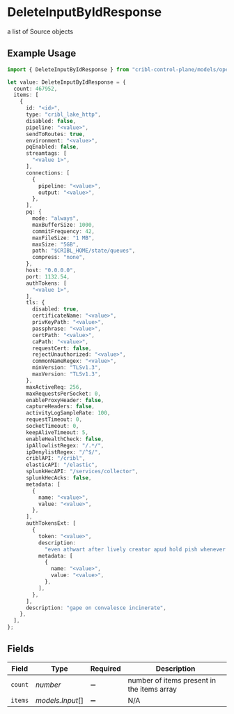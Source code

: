 # DeleteInputByIdResponse

a list of Source objects

## Example Usage

```typescript
import { DeleteInputByIdResponse } from "cribl-control-plane/models/operations";

let value: DeleteInputByIdResponse = {
  count: 467952,
  items: [
    {
      id: "<id>",
      type: "cribl_lake_http",
      disabled: false,
      pipeline: "<value>",
      sendToRoutes: true,
      environment: "<value>",
      pqEnabled: false,
      streamtags: [
        "<value 1>",
      ],
      connections: [
        {
          pipeline: "<value>",
          output: "<value>",
        },
      ],
      pq: {
        mode: "always",
        maxBufferSize: 1000,
        commitFrequency: 42,
        maxFileSize: "1 MB",
        maxSize: "5GB",
        path: "$CRIBL_HOME/state/queues",
        compress: "none",
      },
      host: "0.0.0.0",
      port: 1132.54,
      authTokens: [
        "<value 1>",
      ],
      tls: {
        disabled: true,
        certificateName: "<value>",
        privKeyPath: "<value>",
        passphrase: "<value>",
        certPath: "<value>",
        caPath: "<value>",
        requestCert: false,
        rejectUnauthorized: "<value>",
        commonNameRegex: "<value>",
        minVersion: "TLSv1.3",
        maxVersion: "TLSv1.3",
      },
      maxActiveReq: 256,
      maxRequestsPerSocket: 0,
      enableProxyHeader: false,
      captureHeaders: false,
      activityLogSampleRate: 100,
      requestTimeout: 0,
      socketTimeout: 0,
      keepAliveTimeout: 5,
      enableHealthCheck: false,
      ipAllowlistRegex: "/.*/",
      ipDenylistRegex: "/^$/",
      criblAPI: "/cribl",
      elasticAPI: "/elastic",
      splunkHecAPI: "/services/collector",
      splunkHecAcks: false,
      metadata: [
        {
          name: "<value>",
          value: "<value>",
        },
      ],
      authTokensExt: [
        {
          token: "<value>",
          description:
            "even athwart after lively creator apud hold pish whenever woot",
          metadata: [
            {
              name: "<value>",
              value: "<value>",
            },
          ],
        },
      ],
      description: "gape on convalesce incinerate",
    },
  ],
};
```

## Fields

| Field                                      | Type                                       | Required                                   | Description                                |
| ------------------------------------------ | ------------------------------------------ | ------------------------------------------ | ------------------------------------------ |
| `count`                                    | *number*                                   | :heavy_minus_sign:                         | number of items present in the items array |
| `items`                                    | *models.Input*[]                           | :heavy_minus_sign:                         | N/A                                        |